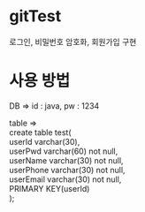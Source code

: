 # gitTest
로그인, 비밀번호 암호화, 회원가입 구현 

# 사용 방법
DB => id : java, pw : 1234
      
table =>    
create table test(   
userId varchar(30),   
userPwd varchar(60) not null,   
userName varchar(30) not null,   
userPhone varchar(30) not null,   
userEmail varchar(30) not null,   
PRIMARY KEY(userId)   
);
